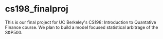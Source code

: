 # cs198_finalproj
This is our final project for UC Berkeley's CS198: Introduction to Quantative Finance course. We plan to  build a model focused statistical arbitrage of the S&P500.
